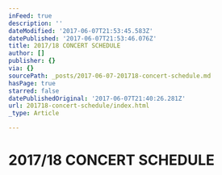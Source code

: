 ```yaml
---
inFeed: true
description: ''
dateModified: '2017-06-07T21:53:45.583Z'
datePublished: '2017-06-07T21:53:46.076Z'
title: 2017/18 CONCERT SCHEDULE
author: []
publisher: {}
via: {}
sourcePath: _posts/2017-06-07-201718-concert-schedule.md
hasPage: true
starred: false
datePublishedOriginal: '2017-06-07T21:40:26.281Z'
url: 201718-concert-schedule/index.html
_type: Article

---
```

# 2017/18 CONCERT SCHEDULE